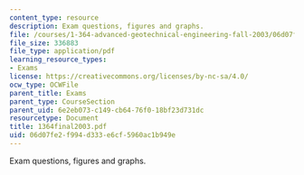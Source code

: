 ```yaml
---
content_type: resource
description: Exam questions, figures and graphs.
file: /courses/1-364-advanced-geotechnical-engineering-fall-2003/06d07fe2f994d333e6cf5960ac1b949e_1364final2003.pdf
file_size: 336883
file_type: application/pdf
learning_resource_types:
- Exams
license: https://creativecommons.org/licenses/by-nc-sa/4.0/
ocw_type: OCWFile
parent_title: Exams
parent_type: CourseSection
parent_uid: 6e2eb073-c149-cb64-76f0-18bf23d731dc
resourcetype: Document
title: 1364final2003.pdf
uid: 06d07fe2-f994-d333-e6cf-5960ac1b949e
---
```

Exam questions, figures and graphs.